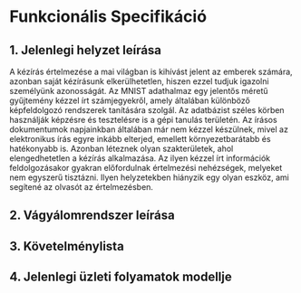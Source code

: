 # Funkcionális Specifikáció 
## 1. Jelenlegi helyzet leírása
A kézírás értelmezése a mai világban is kihívást jelent az emberek számára, azonban saját kézírásunk elkerülhetetlen, hiszen ezzel tudjuk igazolni személyünk azonosságát. 
Az MNIST adathalmaz egy jelentős méretű gyűjtemény kézzel írt számjegyekről, amely általában különböző képfeldolgozó rendszerek tanítására szolgál. Az adatbázist széles körben használják képzésre és tesztelésre is a gépi tanulás területén.
Az írásos dokumentumok napjainkban általában már nem kézzel készülnek, mivel az elektronikus írás egyre inkább elterjed, emellett környezetbarátabb és hatékonyabb is. Azonban léteznek olyan szakterületek, ahol elengedhetetlen a kézírás alkalmazása. 
Az ilyen kézzel írt információk feldolgozásakor gyakran előfordulnak értelmezési nehézségek, melyeket nem egyszerű tisztázni. Ilyen helyzetekben hiányzik egy olyan eszköz, ami segítené az olvasót az értelmezésben. 
## 2. Vágyálomrendszer leírása

## 3. Követelménylista
## 4. Jelenlegi üzleti folyamatok modellje

